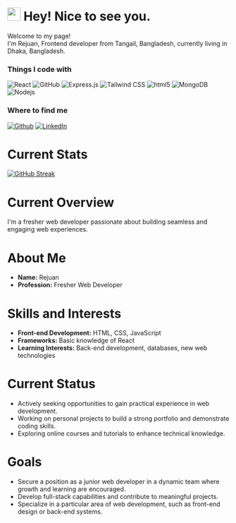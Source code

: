 <h1><img src="https://emojis.slackmojis.com/emojis/images/1531849430/4246/blob-sunglasses.gif?1531849430" width="30"/> Hey! Nice to see you.</h1>


<p>Welcome to my page! </br> I'm Rejuan, Frontend developer from Tangail, Bangladesh, currently living in Dhaka, Bangladesh. </p>
<h3>Things I code with</h3>
<p>
  <img alt="React" src="https://img.shields.io/badge/-React-45b8d8?style=flat-square&logo=react&logoColor=white" />
  <img alt="GitHub" src="https://img.shields.io/badge/-GitHub-181717?style=flat-square&logo=github&logoColor=white" />
  <img alt="Express.js" src="https://img.shields.io/badge/-Express.js-000000?style=flat-square&logo=express&logoColor=white" />
  <img alt="Tailwind CSS" src="https://img.shields.io/badge/-Tailwind_CSS-38B2AC?style=flat-square&logo=tailwind-css&logoColor=white" />
  <img alt="html5" src="https://img.shields.io/badge/-HTML5-E34F26?style=flat-square&logo=html5&logoColor=white" />
  <img alt="MongoDB" src="https://img.shields.io/badge/-MongoDB-13aa52?style=flat-square&logo=mongodb&logoColor=white" />
  <img alt="Nodejs" src="https://img.shields.io/badge/-Nodejs-43853d?style=flat-square&logo=Node.js&logoColor=white" />
</p>

<h3>Where to find me</h3>
<p><a href="https://github.com/Rejuan7" target="_blank"><img alt="Github" src="https://img.shields.io/badge/GitHub-%2312100E.svg?&style=for-the-badge&logo=Github&logoColor=white" /></a> <a href="https://www.linkedin.com/in/rejuan-ahmmed-22a6b22a6" target="_blank"><img alt="LinkedIn" src="https://img.shields.io/badge/linkedin-%230077B5.svg?&style=for-the-badge&logo=linkedin&logoColor=white" /></a>
</p>

# Current Stats
[![GitHub Streak](https://streak-stats.demolab.com?user=Rejuan7&theme=dark)](https://git.io/streak-stats) 



# Current Overview

 I'm a fresher web developer passionate about building seamless and engaging web experiences.

# About Me
- **Name:** Rejuan
- **Profession:** Fresher Web Developer

# Skills and Interests
- **Front-end Development:** HTML, CSS, JavaScript
- **Frameworks:** Basic knowledge of React
- **Learning Interests:** Back-end development, databases, new web technologies

# Current Status
- Actively seeking opportunities to gain practical experience in web development.
- Working on personal projects to build a strong portfolio and demonstrate coding skills.
- Exploring online courses and tutorials to enhance technical knowledge.

# Goals
- Secure a position as a junior web developer in a dynamic team where growth and learning are encouraged.
- Develop full-stack capabilities and contribute to meaningful projects.
- Specialize in a particular area of web development, such as front-end design or back-end systems.




